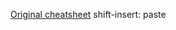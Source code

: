[Original cheatsheet](https://github.com/robbyrussell/oh-my-zsh/wiki/Cheatsheet)
shift-insert: paste
